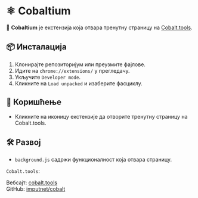 # ⚛️ Cobaltium

🔗 **Cobaltium** је екстензија која отвара тренутну страницу на [Cobalt.tools](https://cobalt.tools).

## 📦 Инсталација
1. Клонирајте репозиторијум или преузмите фајлове.
2. Идите на `chrome://extensions/` у прегледачу.
3. Укључите `Developer mode`.
4. Кликните на `Load unpacked` и изаберите фасциклу.

## 🚀 Коришћење
- Кликните на иконицу екстензије да отворите тренутну страницу на Cobalt.tools.

## 🛠️ Развој
- `background.js` садржи функционалност која отвара страницу.
 
``Cobalt.tools``:

Вебсајт: [cobalt.tools](https://cobalt.tools/)
<br>
GitHub: [imputnet/cobalt](https://github.com/imputnet/cobalt)
